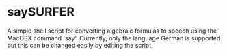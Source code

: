 saySURFER
=========

A simple shell script for converting algebraic formulas to speech using the MacOSX command 'say'. Currently, only the language German is supported but this can be changed easily by editing the script.
